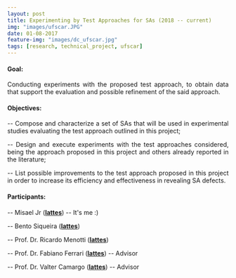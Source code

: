 ```yaml
---
layout: post
title: Experimenting by Test Approaches for SAs (2018 -- current)
img: "images/ufscar.JPG"
date: 01-08-2017
feature-img: "images/dc_ufscar.jpg"
tags: [research, technical_project, ufscar]
---
```


#### Goal: 
<p align="justify"> Conducting experiments with the proposed test approach, to obtain data that support the evaluation and possible refinement of the said approach. </p>

#### Objectives: 

  <p align="justify">  -- Compose and characterize a set of SAs that will be used in experimental studies evaluating the test approach outlined in this project; </p>

  <p align="justify">  -- Design and execute experiments with the test approaches considered, being the approach proposed in this project and others already reported in the literature; </p>
  
  <p align="justify">  -- List possible improvements to the test approach proposed in this project in order to increase its efficiency and effectiveness in revealing SA defects. </p>

#### Participants:

-- Misael Jr (<b><a href="http://lattes.cnpq.br/7927035309009307">lattes</a></b>) -- It's me :)

-- Bento Siqueira (<b><a href="http://lattes.cnpq.br/3238780932820205">lattes</a></b>)

-- Prof. Dr. Ricardo Menotti (<b><a href="http://lattes.cnpq.br/2509766431540422">lattes</a></b>)

-- Prof. Dr. Fabiano Ferrari (<b><a href="http://lattes.cnpq.br/3154345471250570">lattes</a></b>) -- Advisor

-- Prof. Dr. Valter Camargo (<b><a href="http://lattes.cnpq.br/6809743774407662">lattes</a></b>) -- Advisor

